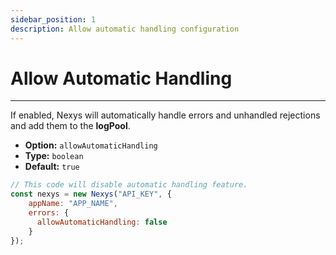 ```yaml
---
sidebar_position: 1
description: Allow automatic handling configuration
---
```


# Allow Automatic Handling

---

If enabled, Nexys will automatically handle errors and unhandled rejections and add them to the **logPool**.

- **Option:** `allowAutomaticHandling`
- **Type:** `boolean`
- **Default:** `true`

```javascript
// This code will disable automatic handling feature.
const nexys = new Nexys("API_KEY", { 
    appName: "APP_NAME", 
    errors: {
      allowAutomaticHandling: false
    }
});
```